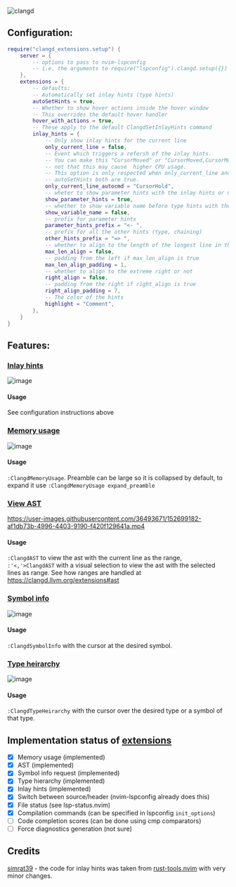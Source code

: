 ![clangd](https://user-images.githubusercontent.com/36493671/152692205-837ec826-54d0-4257-9894-cc1a7ac8a114.svg)

## Configuration:
```lua
require("clangd_extensions.setup") {
    server = {
        -- options to pass to nvim-lspconfig
        -- i.e. the arguments to require("lspconfig").clangd.setup({})
    },
    extensions = {
        -- defaults:
        -- Automatically set inlay hints (type hints)
        autoSetHints = true,
        -- Whether to show hover actions inside the hover window
        -- This overrides the default hover handler
        hover_with_actions = true,
        -- These apply to the default ClangdSetInlayHints command
        inlay_hints = {
            -- Only show inlay hints for the current line
            only_current_line = false,
            -- Event which triggers a refersh of the inlay hints.
            -- You can make this "CursorMoved" or "CursorMoved,CursorMovedI" but
            -- not that this may cause  higher CPU usage.
            -- This option is only respected when only_current_line and
            -- autoSetHints both are true.
            only_current_line_autocmd = "CursorHold",
            -- wheter to show parameter hints with the inlay hints or not
            show_parameter_hints = true,
            -- whether to show variable name before type hints with the inlay hints or not
            show_variable_name = false,
            -- prefix for parameter hints
            parameter_hints_prefix = "<- ",
            -- prefix for all the other hints (type, chaining)
            other_hints_prefix = "=> ",
            -- whether to align to the length of the longest line in the file
            max_len_align = false,
            -- padding from the left if max_len_align is true
            max_len_align_padding = 1,
            -- whether to align to the extreme right or not
            right_align = false,
            -- padding from the right if right_align is true
            right_align_padding = 7,
            -- The color of the hints
            highlight = "Comment",
        },
    }
}
```
## Features:
### [Inlay hints](https://clangd.llvm.org/extensions#inlay-hints)
![image](https://user-images.githubusercontent.com/36493671/152699601-61ad1640-96bf-4082-b553-75d4085c3496.png)
#### Usage
See configuration instructions above
### [Memory usage](https://clangd.llvm.org/extensions#memory-usage)
![image](https://user-images.githubusercontent.com/36493671/152699322-9e537b1a-8253-45c1-ada3-752effeac39b.png)
#### Usage
`:ClangdMemoryUsage`. Preamble can be large so it is collapsed by default, to expand it use `:ClangdMemoryUsage expand_preamble`
### [View AST](https://clangd.llvm.org/extensions#ast)
https://user-images.githubusercontent.com/36493671/152699182-af1db73b-4996-4403-9190-f420f129641a.mp4
#### Usage
`:ClangdAST` to view the ast with the current line as the range, `:'<,'>ClangdAST` with a visual selection to view the ast with the selected lines as range.
See how ranges are handled at https://clangd.llvm.org/extensions#ast
### [Symbol info](https://clangd.llvm.org/extensions#symbol-info-request)
![image](https://user-images.githubusercontent.com/36493671/152699367-dc928adf-d3ed-4e8e-a9d0-ca573f01c008.png)
#### Usage
`:ClangdSymbolInfo` with the cursor at the desired symbol.
### [Type heirarchy](https://clangd.llvm.org/extensions#type-hierarchy)
![image](https://user-images.githubusercontent.com/36493671/152699475-cc920980-0af9-4eb3-852c-23f487eba2ae.png)
#### Usage
`:ClangdTypeHeirarchy` with the cursor over the desired type or a symbol of that type.

## Implementation status of [extensions](https://clangd.llvm.org/extensions)
 - [x] Memory usage (implemented)
 - [x] AST (implemented)
 - [x] Symbol info request (implemented)
 - [x] Type hierarchy (implemented)
 - [x] Inlay hints (implemented)
 - [x] Switch between source/header (nvim-lspconfig already does this)
 - [x] File status (see lsp-status.nvim)
 - [x] Compilation commands (can be specified in lspconfig `init_options`)
 - [ ] Code completion scores (can be done using cmp comparators)
 - [ ] Force diagnostics generation (not sure)
## Credits
[simrat39](https://github.com/simrat39) - the code for inlay hints was taken from [rust-tools.nvim](https://github.com/simrat39/rust-tools.nvim) with very minor changes.
